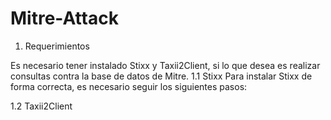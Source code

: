 # Mitre-Attack 
1. Requerimientos

Es necesario tener instalado Stixx y Taxii2Client, si lo que desea es realizar consultas contra la base de datos de Mitre.
1.1 Stixx
  Para instalar Stixx de forma correcta, es necesario seguir los siguientes pasos:
  
1.2 Taxii2Client

